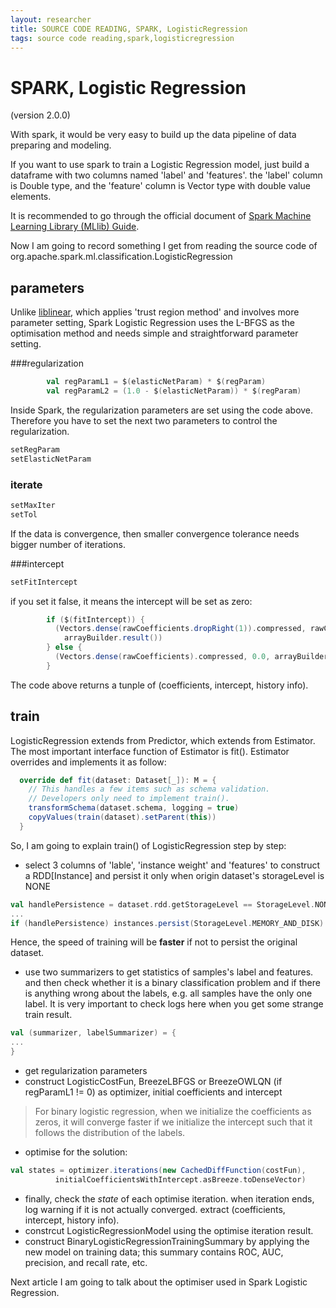 ```yaml
---
layout: researcher
title: SOURCE CODE READING, SPARK, LogisticRegression
tags: source code reading,spark,logisticregression
---
```


# SPARK, Logistic Regression
(version 2.0.0)

With spark, it would be very easy to build up the data pipeline of data preparing and modeling.

If you want to use spark to train a Logistic Regression model, just build a dataframe with two columns named 'label' and 'features'. the 'label' column is Double type, and the 'feature' column is Vector type with double value elements.

It is recommended to go through the official document of [Spark Machine Learning Library (MLlib) Guide](http://spark.apache.org/docs/latest/ml-guide.html).

Now I am going to record something I get from reading the source code of org.apache.spark.ml.classification.LogisticRegression

## parameters

Unlike [liblinear](http://www.csie.ntu.edu.tw/~cjlin/liblinear/), which applies 'trust region method' and involves more parameter setting, Spark Logistic Regression uses the L-BFGS as the optimisation method and needs simple and straightforward parameter setting.

###regularization

```scala
        val regParamL1 = $(elasticNetParam) * $(regParam)
        val regParamL2 = (1.0 - $(elasticNetParam)) * $(regParam)
```

Inside Spark, the regularization parameters are set using the code above. Therefore you have to set the next two parameters to control the regularization.

```scala
setRegParam
setElasticNetParam
```

### iterate
```scala
setMaxIter
setTol
```
If the data is convergence, then smaller convergence tolerance needs bigger number of iterations.

###intercept

```scala
setFitIntercept
```
if you set it false, it means the intercept will be set as zero:

```scala
		if ($(fitIntercept)) {
          (Vectors.dense(rawCoefficients.dropRight(1)).compressed, rawCoefficients.last,
            arrayBuilder.result())
        } else {
          (Vectors.dense(rawCoefficients).compressed, 0.0, arrayBuilder.result())
        }
```
The code above returns a tunple of (coefficients, intercept, history info).




## train

LogisticRegression extends from Predictor, which extends from Estimator.  The most important interface function of Estimator is fit(). Estimator overrides and implements it as follow:

```scala
  override def fit(dataset: Dataset[_]): M = {
    // This handles a few items such as schema validation.
    // Developers only need to implement train().
    transformSchema(dataset.schema, logging = true)
    copyValues(train(dataset).setParent(this))
  }
```


So, I am going to explain train() of LogisticRegression step by step:

* select 3 columns of 'lable', 'instance weight' and 'features' to construct a RDD[Instance] and persist it only when origin dataset's storageLevel is NONE

```scala
val handlePersistence = dataset.rdd.getStorageLevel == StorageLevel.NONE
...
if (handlePersistence) instances.persist(StorageLevel.MEMORY_AND_DISK)
```

Hence, the speed of training will be **faster** if not to persist the original dataset. 

* use two summarizers to get statistics of samples's label and features. and then check whether it is a binary classification problem and if there is anything wrong about the labels, e.g. all samples have the only one label. It is very important to check logs here when you get some strange train result.

```scala
val (summarizer, labelSummarizer) = {
...
}
```


* get regularization parameters
* construct LogisticCostFun, BreezeLBFGS or BreezeOWLQN (if regParamL1 != 0) as optimizer, initial coefficients and intercept

> For binary logistic regression, when we initialize the coefficients as zeros, it will converge faster if we initialize the intercept such that it follows the distribution of the labels.

* optimise for the solution:

```scala
val states = optimizer.iterations(new CachedDiffFunction(costFun),
          initialCoefficientsWithIntercept.asBreeze.toDenseVector)
```

* finally, check the *state* of each optimise iteration. when iteration ends, log warning if it is not actually converged. extract (coefficients, intercept, history info).
* constrcut LogisticRegressionModel using the optimise iteration result. 
* construct BinaryLogisticRegressionTrainingSummary by applying the new model on training data; this summary contains ROC, AUC, precision, and recall rate, etc.

Next article I am going to talk about the optimiser used in Spark Logistic Regression.